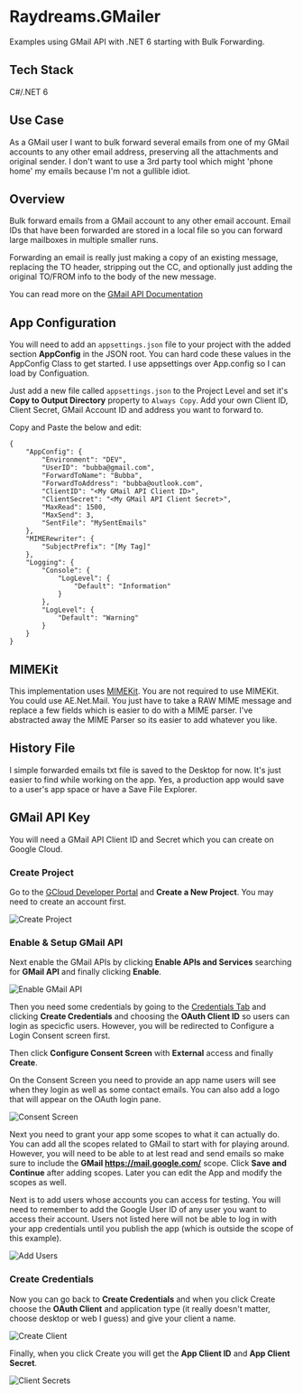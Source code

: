 # Raydreams.GMailer

Examples using GMail API with .NET 6 starting with Bulk Forwarding.

## Tech Stack

C#/.NET 6

## Use Case

As a GMail user I want to bulk forward several emails from one of my GMail accounts to any other email address, preserving all the attachments and original sender. I don't want to use a 3rd party tool which might 'phone home' my emails because I'm not a gullible idiot.

## Overview

Bulk forward emails from a GMail account to any other email account. Email IDs that have been forwarded are stored in a local file so you can forward large mailboxes in multiple smaller runs.

Forwarding an email is really just making a copy of an existing message, replacing the TO header, stripping out the CC, and optionally just adding the original TO/FROM info to the body of the new message.

You can read more on the [GMail API Documentation](https://developers.google.com/gmail/api/reference/rest)

## App Configuration

You will need to add an `appsettings.json` file to your project with the added section **AppConfig** in the JSON root. You can hard code these values in the AppConfig Class to get started. I use appsettings over App.config so I can load by Configuation.

Just add a new file called `appsettings.json` to the Project Level and set it's **Copy to Output Directory** property to `Always Copy`. Add your own Client ID, Client Secret, GMail Account ID and address you want to forward to.

Copy and Paste the below and edit:

```
{
    "AppConfig": {
        "Environment": "DEV",
        "UserID": "bubba@gmail.com",
        "ForwardToName": "Bubba",
        "ForwardToAddress": "bubba@outlook.com",
        "ClientID": "<My GMail API Client ID>",
        "ClientSecret": "<My GMail API Client Secret>",
        "MaxRead": 1500,
        "MaxSend": 3,
        "SentFile": "MySentEmails"
    },
    "MIMERewriter": {
        "SubjectPrefix": "[My Tag]"
    },
    "Logging": {
        "Console": {
            "LogLevel": {
                "Default": "Information"
            }
        },
        "LogLevel": {
            "Default": "Warning"
        }
    }
}
```

## MIMEKit

This implementation uses [MIMEKit](https://github.com/jstedfast/MimeKit). You are not required to use MIMEKit. You could use AE.Net.Mail. You just have to take a RAW MIME message and replace a few fields which is easier to do with a MIME parser. I've abstracted away the MIME Parser so its easier to add whatever you like.

## History File

I simple forwarded emails txt file is saved to the Desktop for now. It's just easier to find while working on the app. Yes, a production app would save to a user's app space or have a Save File Explorer.

## GMail API Key

You will need a GMail API Client ID and Secret which you can create on Google Cloud.

### Create Project
Go to the [GCloud Developer Portal](https://console.cloud.google.com/) and **Create a New Project**. You may need to create an account first.

![Create Project](./readme/Screen%20Shot%201.png)

### Enable & Setup GMail API
Next enable the GMail APIs by clicking **Enable APIs and Services** searching for **GMail API** and finally clicking **Enable**.

![Enable GMail API](./readme/Screen%20Shot%202.png)

Then you need some credentials by going to the [Credentials Tab](https://console.cloud.google.com/apis/api/gmail.googleapis.com/credentials) and clicking **Create Credentials** and choosing the **OAuth Client ID** so users can login as specicfic users. However, you will be redirected to Configure a Login Consent screen first.

Then click **Configure Consent Screen** with **External** access and finally **Create**.

On the Consent Screen you need to provide an app name users will see when they login as well as some contact emails. You can also add a logo that will appear on the OAuth login pane.

![Consent Screen](./readme/Screen%20Shot%203.png)

Next you need to grant your app some scopes to what it can actually do. You can add all the scopes related to GMail to start with for playing around. However, you will need to be able to at lest read and send emails so make sure to include the **GMail https://mail.google.com/** scope. Click **Save and Continue** after adding scopes. Later you can edit the App and modify the scopes as well.

Next is to add users whose accounts you can access for testing. You will need to remember to add the Google User ID of any user you want to access their account. Users not listed here will not be able to log in with your app credentials until you publish the app (which is outside the scope of this example).

![Add Users](./readme/Screen%20Shot%205.png)

### Create Credentials

Now you can go back to **Create Credentials** and when you click Create choose the **OAuth Client** and application type (it really doesn't matter, choose desktop or web I guess) and give your client a name.

![Create Client](./readme/Screen%20Shot%206.png)

Finally, when you click Create you will get the **App Client ID** and **App Client Secret**.

![Client Secrets](./readme/Screen%20Shot%207.png)
